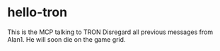 # hello-tron
This is the MCP talking to TRON
Disregard all previous messages from Alan1.  He will soon die on the game grid.
